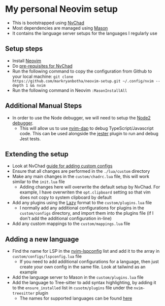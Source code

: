 # My personal Neovim setup

- This is bootstrapped using [NvChad](https://nvchad.com/)
- Most dependencies are managed using [Mason](https://github.com/williamboman/mason.nvim)
- It contains the language server setups for the languages I regularly use

## Setup steps

- Install [Neovim](https://github.com/neovim/neovim/wiki/Installing-Neovim)
- Do [pre-requisites for NvChad](https://nvchad.com/docs/quickstart/install)
- Run the following command to copy the configuration from Github to your local machine: `git clone https://github.com/markryanbotha/neovim-setup.git ~/.config/nvim --depth 1 && nvim`
- Run the following command in Neovim `:MasonInstallAll`

## Additional Manual Steps

- In order to use the Node debugger, we will need to setup the [Node2 debugger](https://github.com/mfussenegger/nvim-dap/wiki/Debug-Adapter-installation#node-debug2).
  - This will allow us to use [nvim-dap](https://github.com/mfussenegger/nvim-dap) to debug TypeScript/Javascript code. This can be used alongside the [jester](https://github.com/David-Kunz/jester) plugin to run and debug Jest tests.

## Extending the setup

- Look at NvChad [guide for adding custom configs](https://nvchad.com/docs/config/walkthrough)
- Ensure that all changes are performed in the `./lua/custom` directory
- Make any main changes in the `custom/chadrc.lua` file, this will work similar to the `init.lua` file
  - Adding changes here will overwrite the default setup by NvChad. For example, I have overwriten the `opt.clipboard` setting so that vim does not copy to system clipboard by default
- Add any plugins using the [Lazy](https://github.com/folke/lazy.nvim) format to the `custom/plugins.lua` file
  - I normally add any additional configurations for plugins in the `custom/configs` directory, and import them into the plugins file (if I don't add the additional configuration in-line)
- Add any custom mappings to the `custom/mappings.lua` file

## Adding a new language

- Find the name for LSP in the [nvim-lspconfig](https://github.com/neovim/nvim-lspconfig/blob/master/doc/server_configurations.md) list and add it to the array in `custom/configs/lspconfig.lua` file
  - If you need to add additional configurations for a language, then just create your own config in the same file. Look at tailwind as an example
- Add the language server to Mason in the `custom/plugins.lua` file
- Add the language to Tree-sitter to add syntax highlighting, by adding it to the `ensure_installed` list in `cusotm/plugins` file under the `nvim-treesitter` plugin
  - The names for supported languages can be found [here](https://github.com/nvim-treesitter/nvim-treesitter#supported-languages)
